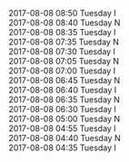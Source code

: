 2017-08-08 08:50 Tuesday  I  
2017-08-08 08:40 Tuesday  N  
2017-08-08 08:35 Tuesday  I  
2017-08-08 07:35 Tuesday  N  
2017-08-08 07:30 Tuesday  I  
2017-08-08 07:05 Tuesday  N  
2017-08-08 07:00 Tuesday  I  
2017-08-08 06:45 Tuesday  N  
2017-08-08 06:40 Tuesday  I  
2017-08-08 06:35 Tuesday  N  
2017-08-08 06:30 Tuesday  I  
2017-08-08 05:00 Tuesday  N  
2017-08-08 04:55 Tuesday  I  
2017-08-08 04:40 Tuesday  N  
2017-08-08 04:35 Tuesday  I  
